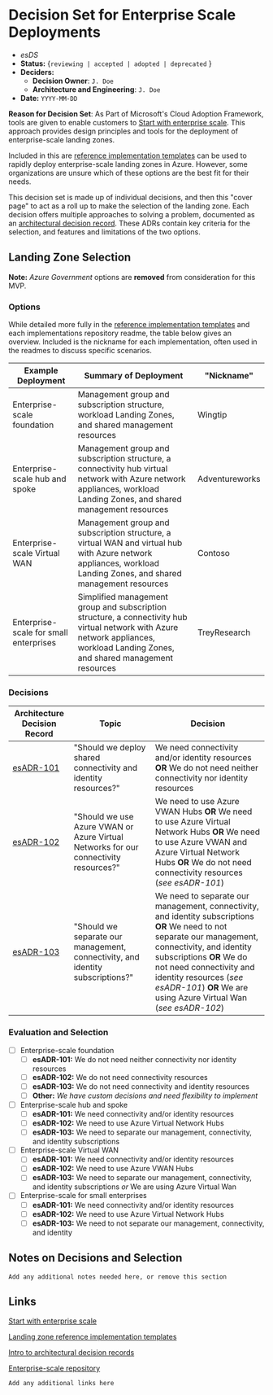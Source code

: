 # Decision Set for Enterprise Scale Deployments
<!-- Fill in all code blocked items - example: `J. Doe` -->
* *esDS*
* **Status:** {``reviewing | accepted | adopted | deprecated`` } <!-- Status of the decision -->
* **Deciders:**
  * **Decision Owner**: `J. Doe` <!-- Team members who are accountable for this decision -->
  * **Architecture and Engineering**: `J. Doe` <!-- Technical team members who contributed to the decision -->
* **Date:**  `YYYY-MM-DD` <!-- {YYYY-MM-DD when the decision was last updated} -->

**Reason for Decision Set**: As Part of Microsoft's Cloud Adoption Framework, tools are given to enable customers to [Start with enterprise scale](https://docs.microsoft.com//azure/cloud-adoption-framework/ready/enterprise-scale/).  This approach provides design principles and tools for the deployment of enterprise-scale landing zones.  

Included in this are [reference implementation templates](https://docs.microsoft.com/azure/cloud-adoption-framework/ready/enterprise-scale/implementation#reference-implementation) can be used to rapidly deploy enterprise-scale landing zones in Azure.  However, some organizations are unsure which of these options are the best fit for their needs.

This decision set is made up of individual decisions, and then this "cover page" to act as a roll up to make the selection of the landing zone.  Each decision offers multiple approaches to solving a problem, documented as an [architectural decision record](https://adr.github.io/). These ADRs contain key criteria for the selection, and features and limitations of the two options.

## Landing Zone Selection

**Note:** *Azure Government* options are **removed** from consideration for this MVP.

### Options

While detailed more fully in the [reference implementation templates](https://docs.microsoft.com/azure/cloud-adoption-framework/ready/enterprise-scale/implementation#reference-implementation) and each implementations repository readme,  the table below gives an overview.  Included is the nickname for each implementation, often used in the readmes to discuss specific scenarios.

| Example Deployment | Summary of Deployment | "Nickname" |
| - | - | - |
| Enterprise-scale foundation | Management group and subscription structure, workload Landing Zones, and shared management resources | Wingtip |
| Enterprise-scale hub and spoke | Management group and subscription structure, a connectivity hub virtual network with Azure network appliances, workload Landing Zones, and shared management resources | Adventureworks |
| Enterprise-scale Virtual WAN | Management group and subscription structure, a virtual WAN and virtual hub with Azure network appliances, workload Landing Zones, and shared management resources | Contoso |
| Enterprise-scale for small enterprises | Simplified management group and subscription structure, a connectivity hub virtual network with Azure network appliances, workload Landing Zones, and shared management resources | TreyResearch |

### Decisions

<!-- For each decision option in the column, select which one applies to your individual decisions, or create a new entry as appropriate to capture your decision if you came to a conclusion -->
<!-- Some selections have down stream impact; review the ones oted with references as part of preparing to answer the questions-->

| Architecture Decision Record | Topic | Decision |
| - | - | - |
| [esADR-101](./esADR-101.md) | "Should we deploy shared connectivity and identity resources?" | We need connectivity and/or identity resources **OR** We do not need neither connectivity nor identity resources |
| [esADR-102](./esADR-102.md) | "Should we use Azure VWAN or Azure Virtual Networks for our connectivity resources?" | We need to use Azure VWAN Hubs **OR** We need to use Azure Virtual Network Hubs **OR** We need to use Azure VWAN and Azure Virtual Network Hubs **OR** We do not need connectivity resources (*see esADR-101*) |
| [esADR-103](./esADR-103.md) | "Should we separate our management, connectivity, and identity subscriptions?" | We need to separate our management, connectivity, and identity subscriptions **OR** We need to not separate our management, connectivity, and identity subscriptions **OR** We do not need connectivity and identity resources (*see esADR-101*) **OR** We are using Azure Virtual Wan (*see esADR-102*) |

### Evaluation and Selection

<!-- For each [ ] instance in each sub item, convert it to a [x] to mark which decisions you made above.  If you made a custom decision, include it where appropriate.  Once you have selected all sub items, select the appropriate top level item for your over all landing zone decision  -->

* [ ] Enterprise-scale foundation
  * [ ] **esADR-101:** We do not need neither connectivity nor identity resources
  * [ ] **esADR-102:** We do not need connectivity resources
  * [ ] **esADR-103:** We do not need connectivity and identity resources
  * [ ] **Other:** *We have custom decisions and need flexibility to implement*

* [ ] Enterprise-scale hub and spoke
  * [ ] **esADR-101:** We need connectivity and/or identity resources
  * [ ] **esADR-102:** We need to use Azure Virtual Network Hubs
  * [ ] **esADR-103:** We need to separate our management, connectivity, and identity subscriptions

* [ ] Enterprise-scale Virtual WAN
  * [ ] **esADR-101:** We need connectivity and/or identity resources
  * [ ] **esADR-102:** We need to use Azure VWAN Hubs
  * [ ] **esADR-103:** We need to separate our management, connectivity, and identity subscriptions *or* We are using Azure Virtual Wan

* [ ] Enterprise-scale for small enterprises
  * [ ] **esADR-101:** We need connectivity and/or identity resources
  * [ ] **esADR-102:** We need to use Azure Virtual Network Hubs
  * [ ] **esADR-103:** We need to not separate our management, connectivity, and identity

## Notes on Decisions and Selection

`` Add any additional notes needed here, or remove this section ``

## Links

[Start with enterprise scale](https://docs.microsoft.com//azure/cloud-adoption-framework/ready/enterprise-scale/)

[Landing zone reference implementation templates](https://docs.microsoft.com/azure/cloud-adoption-framework/ready/enterprise-scale/implementation#reference-implementation)

[Intro to architectural decision records](https://adr.github.io/)

[Enterprise-scale repository](https://github.com/Azure/Enterprise-Scale)

`Add any additional links here`
